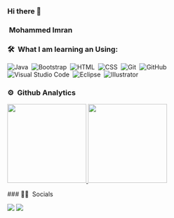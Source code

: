 ### Hi there 👋

<!--
**mdimran24/mdimran24** is a ✨ _special_ ✨ repository because its `README.md` (this file) appears on your GitHub profile.

Here are some ideas to get you started:

- 🔭 I’m currently working on ...
- 🌱 I’m currently learning ...
- 👯 I’m looking to collaborate on ...
- 🤔 I’m looking for help with ...
- 💬 Ask me about ...
- 📫 How to reach me: ...
- 😄 Pronouns: ...
- ⚡ Fun fact: ...
-->
### &nbsp;Mohammed Imran

### 🛠 &nbsp;What I am learning an Using:
![Java](https://img.shields.io/badge/-Java-05122A?style=flat&logo=Java&logoColor=FFA518)&nbsp;
![Bootstrap](https://img.shields.io/badge/-Bootstrap-05122A?style=flat&logo=bootstrap&logoColor=563D7C)&nbsp;
![HTML](https://img.shields.io/badge/-HTML-05122A?style=flat&logo=HTML5)&nbsp;
![CSS](https://img.shields.io/badge/-CSS-05122A?style=flat&logo=CSS3&logoColor=1572B6)&nbsp;
![Git](https://img.shields.io/badge/-Git-05122A?style=flat&logo=git)&nbsp;
![GitHub](https://img.shields.io/badge/-GitHub-05122A?style=flat&logo=github)&nbsp;
![Visual Studio Code](https://img.shields.io/badge/-Visual%20Studio%20Code-05122A?style=flat&logo=visual-studio-code&logoColor=007ACC)&nbsp;
![Eclipse](https://img.shields.io/badge/-Eclipse-05122A?style=flat&logo=eclipse-ide&logoColor=2C2255)&nbsp;
![Illustrator](https://img.shields.io/badge/-Illustrator-05122A?style=flat&logo=adobe-illustrator)&nbsp;


### ⚙️ &nbsp;Github Analytics
<p align="left">
<a href="https://github.com/mdimran24">
  <img height="180em" src="https://github-readme-stats-eight-theta.vercel.app/api?username=mdimran24&show_icons=true&theme=algolia&include_all_commits=true&count_private=true"/>
  <img height="180em" src="https://github-readme-stats-eight-theta.vercel.app/api/top-langs/?username=mdimran24&layout=compact&langs_count=8&theme=algolia"/>
</a>
</p>
### 🤝🏻 &nbsp;Socials
<p align="left">
<a href="https://www.linkedin.com/in/mohammed-imran-a76998168/"><img src="https://img.shields.io/badge/-Mohammed%20Imran-0077B5?style=flat&logo=Linkedin&logoColor=white"/></a>
<a href="mailto:mohammedimran2407@gmail.com"><img src="https://img.shields.io/badge/-Gmail-D14836?style=flat&logo=Gmail&logoColor=white"/></a>
</p>
